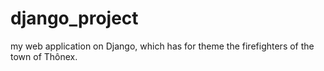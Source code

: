 # django_project
my web application on Django, which has for theme the firefighters of the town of Thônex.
